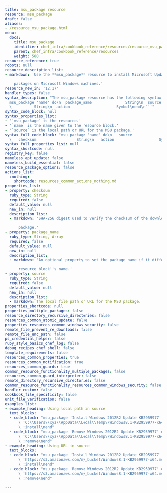 ```yaml
---
title: msu_package resource
resource: msu_package
draft: false
aliases:
- /resource_msu_package.html
menu:
  docs:
    title: msu_package
    identifier: chef_infra/cookbook_reference/resources/resource_msu_package.md msu_package
    parent: chef_infra/cookbook_reference/resources
    weight: 580
resource_reference: true
robots: null
resource_description_list:
- markdown: 'Use the **msu_package** resource to install Microsoft Update(MSU)

    packages on Microsoft Windows machines.'
resource_new_in: '12.17'
handler_types: false
syntax_description: "The msu_package resource has the following syntax:\n\n``` ruby\n\
  msu_package 'name' do\n  package_name               String\n  source           \
  \          String\n  action                     Symbol\nend\n```"
syntax_code_block: null
syntax_properties_list:
- '`msu_package` is the resource.'
- '`name` is the name given to the resource block.'
- '`source` is the local path or URL for the MSU package.'
syntax_full_code_block: "msu_package 'name' do\n   source                    String\n\
  \   checksum                  String\n   action                    Symbol\nend"
syntax_full_properties_list: null
syntax_shortcode: null
registry_key: false
nameless_apt_update: false
nameless_build_essential: false
resource_package_options: false
actions_list:
  :nothing:
    shortcode: resources_common_actions_nothing.md
properties_list:
- property: checksum
  ruby_type: String
  required: false
  default_value: null
  new_in: null
  description_list:
  - markdown: 'SHA-256 digest used to verify the checksum of the downloaded MSU

      package.'
- property: package_name
  ruby_type: String, Array
  required: false
  default_value: null
  new_in: null
  description_list:
  - markdown: 'An optional property to set the package name if it differs from the

      resource block''s name.'
- property: source
  ruby_type: String
  required: false
  default_value: null
  new_in: null
  description_list:
  - markdown: The local file path or URL for the MSU package.
properties_shortcode: null
properties_multiple_packages: false
resource_directory_recursive_directories: false
resources_common_atomic_update: false
properties_resources_common_windows_security: false
remote_file_prevent_re_downloads: false
remote_file_unc_path: false
ps_credential_helper: false
ruby_style_basics_chef_log: false
debug_recipes_chef_shell: false
template_requirements: false
resources_common_properties: true
resources_common_notification: true
resources_common_guards: true
common_resource_functionality_multiple_packages: false
resources_common_guard_interpreter: false
remote_directory_recursive_directories: false
common_resource_functionality_resources_common_windows_security: false
handler_custom: false
cookbook_file_specificity: false
unit_file_verification: false
examples_list:
- example_heading: Using local path in source
  text_blocks:
  - code_block: "msu_package 'Install Windows 2012R2 Update KB2959977' do\n  source\
      \ 'C:\\Users\\xyz\\AppData\\Local\\Temp\\Windows8.1-KB2959977-x64.msu'\n  action\
      \ :install\nend"
  - code_block: "msu_package 'Remove Windows 2012R2 Update KB2959977' do\n  source\
      \ 'C:\\Users\\xyz\\AppData\\Local\\Temp\\Windows8.1-KB2959977-x64.msu'\n  action\
      \ :remove\nend"
- example_heading: Using URL in source
  text_blocks:
  - code_block: "msu_package 'Install Windows 2012R2 Update KB2959977' do\n  source\
      \ 'https://s3.amazonaws.com/my_bucket/Windows8.1-KB2959977-x64.msu'\n  action\
      \ :install\nend"
  - code_block: "msu_package 'Remove Windows 2012R2 Update KB2959977' do\n  source\
      \ 'https://s3.amazonaws.com/my_bucket/Windows8.1-KB2959977-x64.msu'\n  action\
      \ :remove\nend"

---
```

